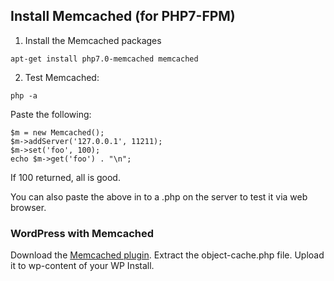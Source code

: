 ## Install Memcached (for PHP7-FPM)

1. Install the Memcached packages
```
apt-get install php7.0-memcached memcached
```
2. Test Memcached:
```
php -a
```
Paste the following:
```
$m = new Memcached();  
$m->addServer('127.0.0.1', 11211);  
$m->set('foo', 100);  
echo $m->get('foo') . "\n";  
```
If 100 returned, all is good.

You can also paste the above in to a .php on the server to test it via web browser.

### WordPress with Memcached

Download the [Memcached plugin](https://wordpress.org/plugins/memcached/). Extract the object-cache.php file. Upload it to wp-content of your WP Install.
